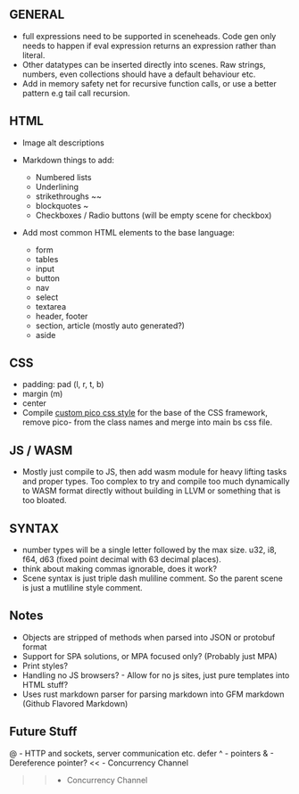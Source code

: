 ## GENERAL
- full expressions need to be supported in sceneheads. Code gen only needs to happen if eval expression returns an expression rather than literal.
- Other datatypes can be inserted directly into scenes. Raw strings, numbers, even collections should have a default behaviour etc.
- Add in memory safety net for recursive function calls, or use a better pattern e.g tail call recursion.

## HTML
- Image alt descriptions
- Markdown things to add:
  - Numbered lists
  - Underlining
  - strikethroughs ~~
  - blockquotes ~
  - Checkboxes / Radio buttons (will be empty scene for checkbox)

- Add most common HTML elements to the base language:
  - form
  - tables
  - input
  - button
  - nav
  - select
  - textarea
  - header, footer
  - section, article (mostly auto generated?)
  - aside

## CSS
- padding: pad (l, r, t, b)
- margin (m)
- center
- Compile [custom pico css style](https://picocss.com/docs/sass) for the base of the CSS framework, remove pico- from the class names and merge into main bs css file.

## JS / WASM
- Mostly just compile to JS, then add wasm module for heavy lifting tasks and proper types. Too complex to try and compile too much dynamically to WASM format directly without building in LLVM or something that is too bloated.

## SYNTAX
- number types will be a single letter followed by the max size. u32, i8, f64, d63 (fixed point decimal with 63 decimal places). 
- think about making commas ignorable, does it work?
- Scene syntax is just triple dash muliline comment. So the parent scene is just a mutliline style comment.


## Notes
- Objects are stripped of methods when parsed into JSON or protobuf format
- Support for SPA solutions, or MPA focused only? (Probably just MPA)
- Print styles?
- Handling no JS browsers? - Allow for no js sites, just pure templates into HTML stuff?
- Uses rust markdown parser for parsing markdown into GFM markdown (Github Flavored Markdown)

## Future Stuff
@ - HTTP and sockets, server communication etc. 
defer
^ - pointers
& - Dereference pointer?
<< - Concurrency Channel
>> - Concurrency Channel
